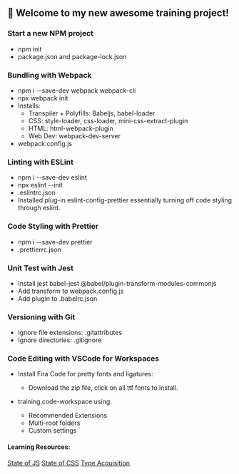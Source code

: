 ## 🚀 Welcome to my new awesome training project!

### Start a new NPM project

-   npm init
-   package.json and package-lock.json

### Bundling with Webpack

-   npm i --save-dev webpack webpack-cli
-   npx webpack init
-   Installs:
    -   Transpiler + Polyfills: Babeljs, babel-loader
    -   CSS: style-loader, css-loader, mini-css-extract-plugin
    -   HTML: html-webpack-plugin
    -   Web Dev: webpack-dev-server
-   webpack.config.js

### Linting with ESLint

-   npm i --save-dev eslint
-   npx eslint --init
-   .eslintrc.json
-   Installed plug-in eslint-config-prettier essentially turning off code styling through eslint.

### Code Styling with Prettier

-   npm i --save-dev prettier
-   .prettierrc.json

### Unit Test with Jest

-   Install jest babel-jest @babel/plugin-transform-modules-commonjs
-   Add transform to webpack.config.js
-   Add plugin to .babelrc.json

### Versioning with Git

-   Ignore file extensions: .gitattributes
-   Ignore directories: .gitignore

### Code Editing with VSCode for Workspaces

-   Install Fira Code for pretty fonts and ligatures:

    -   Download the zip file, click on all ttf fonts to install.

-   training.code-workspace using:

    -   Recommended Extensions
    -   Multi-root folders
    -   Custom settings

#### Learning Resources:

[State of JS](stateofjs.com)
[State of CSS](stateofcss.com)
[Type Acquisition](https://www.typescriptlang.org/dt/search?search=)
